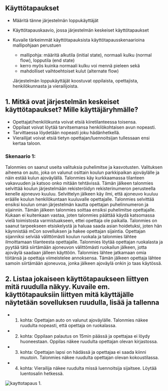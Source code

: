 ## Käyttötapaukset

* Määritä tänne järjestelmän loppukäyttäjät
* Käyttötapauskaavio, jossa järjestelmän keskeiset käyttötapaukset
* Kuvaile tärkeimmät käyttötapauksista käyttötapausskenaarioina mallipohjaan perustuen
  * mallipohja: määritä alkutila (initial state), normaali kulku (normal flow), lopputila (end state)
  * kerro myös kuinka normaali kulku voi mennä pieleen sekä
  * mahdolliset vaihtoehtoiset kulut (alternate flow)
  
  Järjestelmän loppukäyttäjät koostuvat oppilaista, opettajista, henkilökunnasta ja vierailijoista.
  


## 1. Mitkä ovat järjestelmän keskeiset käyttötapaukset? Mille käyttäjäryhmälle? ##
- Opettajat/henkilökunta voivat etsiä kiiretilanteessa toisensa.
- Oppilaat voivat löytää tarvitsemansa henkilökohtaisen avun nopeasti.
- Tarvittaessa löydetään nopeasti joku hädänhetkellä.
- Vierailijat voivat etsiä tietyn opettajan/luennoitsijan tullessaan ensi kertaa taloon.


### Skenaario 1:

Talonmies on saanut useita valituksia puhelimitse ja kasvotusten. Valituksen aiheena on auto, joka on valunut osittain koulun parkkipaikan ajoväylälle ja näin estää kulun ajoväylällä.
Talonmies käy kurkkaamassa tilanteen vakavuuden ja katsoo onko mitään tehtävissä. Tämän jälkeen talonmies selvittää koulun järjestelmään rekisteröidyn rekisterinumeron perusteella kenelle
ajoneuvo kuuluu. Selvittelyn jälkeen käy ilmi, että ajoneuvo kuuluu eräälle koulun henkilökuntaan kuuluvalle opettajalle. 
Talonmies selvittää ensiksi koulun oman järjestelmän kautta opettajan puhelinnumeron ja sijainnin. Tämän jälkeen talonmies soittaa ensiksi puhelimitse opettajalle. Kukaan ei kuitenkaan vastaa, 
joten talonmies päättää käydä katsomassa vielä toimistosta varmistuakseen, ettei opettaja ole paikalla. 
Talonmies on saanut tarpeekseen etsiskelystä ja haluaa saada asian hoidetuksi, joten hän käynnistää mCon sovelluksen ja hakee opettajan sijaintia. Opettajan sijanniksi selviää välittömästi 
koulun ruokala ja talonmies lähtee ilmoittamaan tilanteesta opettajalle. Talonmies löytää opettajan ruokalasta ja pyytää tätä siirtämään ajoneuvon välittömästi ruokailun jälkeen, 
jotta ajoväylä saadaan jälleen käyttöön. 
Talonmies lähtee jatkamaan omia töitänsä ja opettaja viimeistelee annoksensa. Tämän jälkeen opettaja lähtee samoin siirtämään ajoneuvoa, jonka jälkeen ajoväylä onkin jo taas käytössä. 


## 2. Listaa jokaiseen käyttötapaukseen liittyen mitä ruudulla näkyy. Kuvaile em. käyttötapauksiin liittyen mitä käyttäjälle näytetään sovelluksen ruudulla, lisää ja tallenna ##
- 1. kohta: Opettajan auto on valunut ajoväylälle. Talonmies näkee ruudulta nopeasti, että opettaja on ruokalassa.
- 2. kohta: Oppilaan palautus on 15min päässä ja opettajaa ei löydy huoneestaan.
			Oppilas näkee ruudulta opettajan olevan kirjastossa.
- 3. kohta: Opettajan lapsi on hädässä ja opettajaa ei saada kiinni muutoin. Talonmies näkee ruudulta
			opettajan olevan kokoustilassa.
- 4. kohta: Vierailija näkee ruudulta missä luennoitsija sijaitsee. Löytää luentosalin hetkessä.

![kayttotapaus 1.](http://users.metropolia.fi/~mikarul/ohjelmistotuotanto/projekti/kayttis1.png)